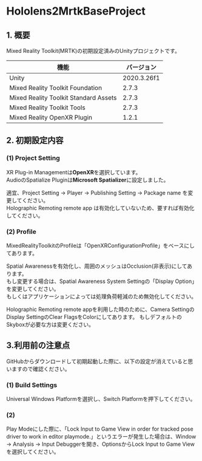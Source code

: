 # Hololens2MrtkBaseProject
## 1. 概要
Mixed Reality Toolkit(MRTK)の初期設定済みのUnityプロジェクトです。

|  機能  |  バージョン  |
| ---- | ---- |
|  Unity  |  2020.3.26f1  |
|  Mixed Reality Toolkit Foundation  |  2.7.3  |
|  Mixed Reality Toolkit Standard Assets  |  2.7.3  |
|  Mixed Reality Toolkit Tools  |  2.7.3  |
|  Mixed Reality OpenXR Plugin  |  1.2.1  |

## 2. 初期設定内容
### (1) Project Setting
XR Plug-in Managementは**OpenXR**を選択しています。  
AudioのSpatialize Pluginは**Microsoft Spatializer**に設定しました。  

適宜、Project Setting -> Player -> Publishing Setting -> Package name を変更してください。   
Holographic Remoting remote app は有効化していないため、要すれば有効化してください。

### (2) Profile
MixedRealityToolkitのProfileは「OpenXRConfigurationProfile」をベースにしてあります。 

Spatial Awarenessを有効化し、周囲のメッシュはOcclusion(非表示)にしてあります。  
もし変更する場合は、Spatial Awareness System Settingの「Display Option」を変更してください。  
もしくはアプリケーションによっては処理負荷軽減のため無効化してください。

Holographic Remoting remote appを利用した時のために、Camera SettingのDisplay SettingのClear FlagsをColorにしてあります。
もしデフォルトのSkyboxが必要な方は変更ください。

## 3.利用前の注意点
GitHubからダウンロードして初期起動した際に、以下の設定が消えていると思いますので確認ください。
### (1) Build Settings
Universal Windows Platformを選択し、Switch Platformを押下してください。
### (2) 
Play Modeにした際に、「Lock Input to Game View in order for tracked pose driver to work in editor playmode.」というエラーが発生した場合は、Window -> Analysis -> Input Debuggerを開き、OptionsからLock Input to Game Viewを選択してください。
